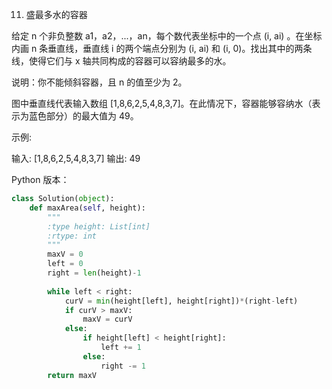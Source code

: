 11. 盛最多水的容器

给定 n 个非负整数 a1，a2，...，an，每个数代表坐标中的一个点 (i, ai) 。在坐标内画 n 条垂直线，垂直线 i 的两个端点分别为 (i, ai) 和 (i, 0)。找出其中的两条线，使得它们与 x 轴共同构成的容器可以容纳最多的水。

说明：你不能倾斜容器，且 n 的值至少为 2。



图中垂直线代表输入数组 [1,8,6,2,5,4,8,3,7]。在此情况下，容器能够容纳水（表示为蓝色部分）的最大值为 49。

 

示例:

输入: [1,8,6,2,5,4,8,3,7]
输出: 49

Python 版本：

```python
class Solution(object):
    def maxArea(self, height):
        """
        :type height: List[int]
        :rtype: int
        """
        maxV = 0
        left = 0
        right = len(height)-1
        
        while left < right:
            curV = min(height[left], height[right])*(right-left)
            if curV > maxV:
                maxV = curV
            else:
                if height[left] < height[right]:
                    left += 1
                else:
                    right -= 1
        return maxV
```